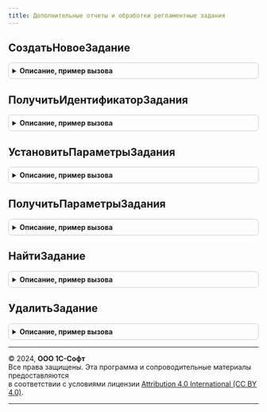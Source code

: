```yaml
---
title: Дополнительные отчеты и обработки регламентные задания
---
```



## СоздатьНовоеЗадание
<details style="margin: 1em 0; padding: 0.5em; border: 1px solid #ccc; border-radius: 6px;">

<summary style="font-weight: bold; cursor: pointer;">Описание, пример вызова</summary>

```bsl

// Устарела. Следует использовать РегламентныеЗаданияСервер.ДобавитьЗадание().
//
// Параметры:
//   Наименование - Строка - Наименование регламентного задания.
//
// Возвращаемое значение:
//   Неопределено - Следует использовать РегламентныеЗаданияСервер.ДобавитьЗадание().
//
Функция СоздатьНовоеЗадание(Знач Наименование) Экспорт
```

Пример вызова
```bsl
Результат = ДополнительныеОтчетыИОбработкиРегламентныеЗадания.СоздатьНовоеЗадание(Наименование) 
```
</details>

## ПолучитьИдентификаторЗадания
<details style="margin: 1em 0; padding: 0.5em; border: 1px solid #ccc; border-radius: 6px;">

<summary style="font-weight: bold; cursor: pointer;">Описание, пример вызова</summary>

```bsl

// Устарела. Следует использовать РегламентныеЗаданияСервер.УникальныйИдентификатор().
//
// Параметры:
//   Задание - РегламентноеЗадание - Регламентное задание.
//
// Возвращаемое значение:
//   Неопределено - Следует использовать РегламентныеЗаданияСервер.УникальныйИдентификатор().
//
Функция ПолучитьИдентификаторЗадания(Знач Задание) Экспорт
```

Пример вызова
```bsl
Результат = ДополнительныеОтчетыИОбработкиРегламентныеЗадания.ПолучитьИдентификаторЗадания(Задание) 
```
</details>

## УстановитьПараметрыЗадания
<details style="margin: 1em 0; padding: 0.5em; border: 1px solid #ccc; border-radius: 6px;">

<summary style="font-weight: bold; cursor: pointer;">Описание, пример вызова</summary>

```bsl

// Устарела. Следует использовать РегламентныеЗаданияСервер.ИзменитьЗадание().
//
// Параметры:
//   Задание - РегламентноеЗадание - Регламентное задание.
//   Использование - Булево - Флаг использования регламентного задания.
//   Наименование - Строка - Наименование регламентного задания.
//   Параметры - Массив - Параметры регламентного задания.
//   Расписание - РасписаниеРегламентногоЗадания - Расписание регламентного задания.
//
Процедура УстановитьПараметрыЗадания(Задание, Использование, Наименование, Параметры, Расписание) Экспорт
```

Пример вызова
```bsl
ДополнительныеОтчетыИОбработкиРегламентныеЗадания.УстановитьПараметрыЗадания(Задание, Использование, Наименование, Параметры, Расписание) 
```
</details>

## ПолучитьПараметрыЗадания
<details style="margin: 1em 0; padding: 0.5em; border: 1px solid #ccc; border-radius: 6px;">

<summary style="font-weight: bold; cursor: pointer;">Описание, пример вызова</summary>

```bsl

// Устарела. Следует использовать РегламентныеЗаданияСервер.НайтиЗадания().
//
// Параметры:
//   Задание - РегламентноеЗадание - Регламентное задание.
//
// Возвращаемое значение:
//   Неопределено - Следует использовать РегламентныеЗаданияСервер.НайтиЗадания().
//
Функция ПолучитьПараметрыЗадания(Знач Задание) Экспорт
```

Пример вызова
```bsl
Результат = ДополнительныеОтчетыИОбработкиРегламентныеЗадания.ПолучитьПараметрыЗадания(Задание) 
```
</details>

## НайтиЗадание
<details style="margin: 1em 0; padding: 0.5em; border: 1px solid #ccc; border-radius: 6px;">

<summary style="font-weight: bold; cursor: pointer;">Описание, пример вызова</summary>

```bsl

// Устарела. Следует использовать РегламентныеЗаданияСервер.Задание().
//
// Параметры:
//   Идентификатор - УникальныйИдентификатор - Идентификатор регламентного задания.
//
// Возвращаемое значение:
//   Неопределено - Следует использовать РегламентныеЗаданияСервер.НайтиЗадания().
//
Функция НайтиЗадание(Знач Идентификатор) Экспорт
```

Пример вызова
```bsl
Результат = ДополнительныеОтчетыИОбработкиРегламентныеЗадания.НайтиЗадание(Идентификатор) 
```
</details>

## УдалитьЗадание
<details style="margin: 1em 0; padding: 0.5em; border: 1px solid #ccc; border-radius: 6px;">

<summary style="font-weight: bold; cursor: pointer;">Описание, пример вызова</summary>

```bsl

// Устарела. Следует использовать РегламентныеЗаданияСервер.УдалитьЗадание().
//
// Параметры:
//   Задание - РегламентноеЗадание - Регламентное задание.
//
Процедура УдалитьЗадание(Знач Задание) Экспорт
```

Пример вызова
```bsl
ДополнительныеОтчетыИОбработкиРегламентныеЗадания.УдалитьЗадание(Задание) 
```
</details>

---

© 2024, **ООО 1С-Софт**  
Все права защищены. Эта программа и сопроводительные материалы предоставляются  
в соответствии с условиями лицензии [Attribution 4.0 International (CC BY 4.0)](https://creativecommons.org/licenses/by/4.0/legalcode).

---

